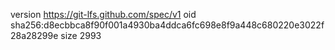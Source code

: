 version https://git-lfs.github.com/spec/v1
oid sha256:d8ecbbca8f90f001a4930ba4ddca6fc698e8f9a448c680220e3022f28a28299e
size 2993
